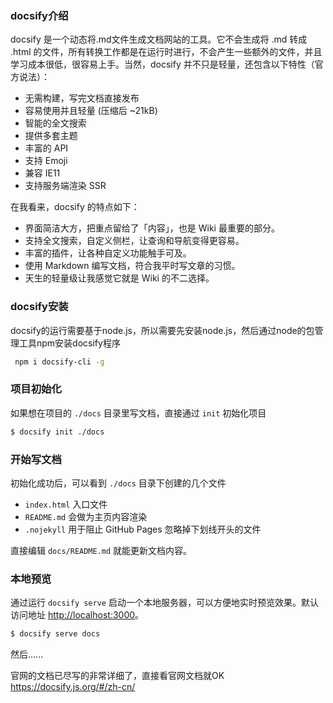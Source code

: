 ### docsify介绍

docsify 是一个动态将.md文件生成文档网站的工具。它不会生成将 .md 转成 .html 的文件，所有转换工作都是在运行时进行，不会产生一些额外的文件，并且学习成本很低，很容易上手。当然，docsify 并不只是轻量，还包含以下特性（官方说法）：

- 无需构建，写完文档直接发布
- 容易使用并且轻量 (压缩后 ~21kB)
- 智能的全文搜索
- 提供多套主题
- 丰富的 API
- 支持 Emoji
- 兼容 IE11
- 支持服务端渲染 SSR

在我看来，docsify 的特点如下：

- 界面简洁大方，把重点留给了「内容」，也是 Wiki 最重要的部分。
- 支持全文搜索，自定义侧栏，让查询和导航变得更容易。
- 丰富的插件，让各种自定义功能触手可及。
- 使用 Markdown 编写文档，符合我平时写文章的习惯。
- 天生的轻量级让我感觉它就是 Wiki 的不二选择。

### docsify安装

docsify的运行需要基于node.js，所以需要先安装node.js，然后通过node的包管理工具npm安装docsify程序

```bash
 npm i docsify-cli -g
```

### 项目初始化

如果想在项目的 `./docs` 目录里写文档，直接通过 `init` 初始化项目

```bash
$ docsify init ./docs
```

### 开始写文档

初始化成功后，可以看到 `./docs` 目录下创建的几个文件

- `index.html` 入口文件
- `README.md` 会做为主页内容渲染
- `.nojekyll` 用于阻止 GitHub Pages 忽略掉下划线开头的文件

直接编辑 `docs/README.md` 就能更新文档内容。

### 本地预览

通过运行 `docsify serve` 启动一个本地服务器，可以方便地实时预览效果。默认访问地址 [http://localhost:3000](http://localhost:3000/)。

```bash
$ docsify serve docs    
```

然后......

官网的文档已尽写的非常详细了，直接看官网文档就OK https://docsify.js.org/#/zh-cn/ 